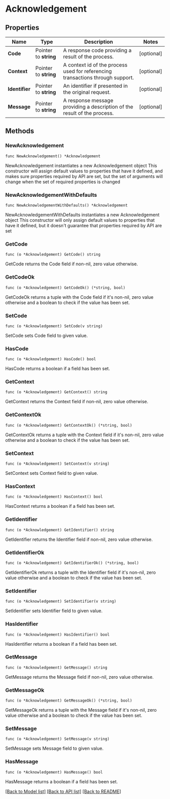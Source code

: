 # Acknowledgement

## Properties

Name | Type | Description | Notes
------------ | ------------- | ------------- | -------------
**Code** | Pointer to **string** | A response code providing a result of the process. | [optional] 
**Context** | Pointer to **string** | A context id of the process used for referencing transactions through support. | [optional] 
**Identifier** | Pointer to **string** | An identifier if presented in the original request. | [optional] 
**Message** | Pointer to **string** | A response message providing a description of the result of the process. | [optional] 

## Methods

### NewAcknowledgement

`func NewAcknowledgement() *Acknowledgement`

NewAcknowledgement instantiates a new Acknowledgement object
This constructor will assign default values to properties that have it defined,
and makes sure properties required by API are set, but the set of arguments
will change when the set of required properties is changed

### NewAcknowledgementWithDefaults

`func NewAcknowledgementWithDefaults() *Acknowledgement`

NewAcknowledgementWithDefaults instantiates a new Acknowledgement object
This constructor will only assign default values to properties that have it defined,
but it doesn't guarantee that properties required by API are set

### GetCode

`func (o *Acknowledgement) GetCode() string`

GetCode returns the Code field if non-nil, zero value otherwise.

### GetCodeOk

`func (o *Acknowledgement) GetCodeOk() (*string, bool)`

GetCodeOk returns a tuple with the Code field if it's non-nil, zero value otherwise
and a boolean to check if the value has been set.

### SetCode

`func (o *Acknowledgement) SetCode(v string)`

SetCode sets Code field to given value.

### HasCode

`func (o *Acknowledgement) HasCode() bool`

HasCode returns a boolean if a field has been set.

### GetContext

`func (o *Acknowledgement) GetContext() string`

GetContext returns the Context field if non-nil, zero value otherwise.

### GetContextOk

`func (o *Acknowledgement) GetContextOk() (*string, bool)`

GetContextOk returns a tuple with the Context field if it's non-nil, zero value otherwise
and a boolean to check if the value has been set.

### SetContext

`func (o *Acknowledgement) SetContext(v string)`

SetContext sets Context field to given value.

### HasContext

`func (o *Acknowledgement) HasContext() bool`

HasContext returns a boolean if a field has been set.

### GetIdentifier

`func (o *Acknowledgement) GetIdentifier() string`

GetIdentifier returns the Identifier field if non-nil, zero value otherwise.

### GetIdentifierOk

`func (o *Acknowledgement) GetIdentifierOk() (*string, bool)`

GetIdentifierOk returns a tuple with the Identifier field if it's non-nil, zero value otherwise
and a boolean to check if the value has been set.

### SetIdentifier

`func (o *Acknowledgement) SetIdentifier(v string)`

SetIdentifier sets Identifier field to given value.

### HasIdentifier

`func (o *Acknowledgement) HasIdentifier() bool`

HasIdentifier returns a boolean if a field has been set.

### GetMessage

`func (o *Acknowledgement) GetMessage() string`

GetMessage returns the Message field if non-nil, zero value otherwise.

### GetMessageOk

`func (o *Acknowledgement) GetMessageOk() (*string, bool)`

GetMessageOk returns a tuple with the Message field if it's non-nil, zero value otherwise
and a boolean to check if the value has been set.

### SetMessage

`func (o *Acknowledgement) SetMessage(v string)`

SetMessage sets Message field to given value.

### HasMessage

`func (o *Acknowledgement) HasMessage() bool`

HasMessage returns a boolean if a field has been set.


[[Back to Model list]](../README.md#documentation-for-models) [[Back to API list]](../README.md#documentation-for-api-endpoints) [[Back to README]](../README.md)


